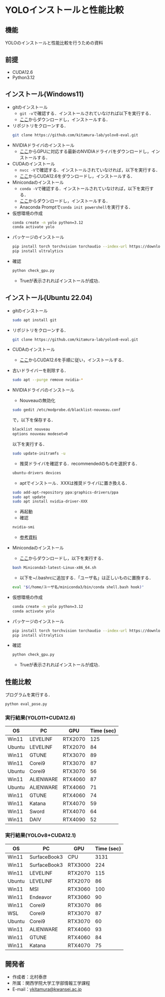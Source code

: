 # YOLOインストールと性能比較

## 機能
 
YOLOのインストールと性能比較を行うための資料

## 前提

* CUDA12.6
* Python3.12
  
## インストール(Windows11)
  
* gitのインストール
  * `git -v`で確認する．インストールされていなければ以下を実行する．
  * [ここ](https://git-scm.com/)からダウンロードし，インストールする．
* リポジトリをクローンする．
  ```bash
  git clone https://github.com/kitamura-lab/yolov8-eval.git
  ```
* NVIDIAドライバのインストール
  * [ここ](https://www.nvidia.co.jp/Download/index.aspx?lang=jp)からGPUに対応する最新のNVIDIAドライバをダウンロードし，インストールする．
* CUDAのインストール
  * `nvcc -V`で確認する．インストールされていなければ，以下を実行する．
  * [ここ](https://developer.nvidia.com/cuda-toolkit-archive)からCUDA12.6をダウンロードし，インストールする．
* Minicondaのインストール
  * `conda -V`で確認する．インストールされていなければ，以下を実行する．
  * [ここ](https://www.anaconda.com/download/success)からダウンロードし，インストールする．
  * Anaconda Promptで`conda init powershell`を実行する．
* 仮想環境の作成
  ```bash
  conda create -n yolo python=3.12
  conda activate yolo
  ```
* パッケージのインストール
  ```bash
  pip install torch torchvision torchaudio --index-url https://download.pytorch.org/whl/cu126
  pip install ultralytics
  ```
* 確認
  ```bash
  python check_gpu.py
  ```
  * Trueが表示されればインストールが成功．

## インストール(Ubuntu 22.04)

* gitのインストール
  ```bash
  sudo apt install git
  ```

* リポジトリをクローンする．
  ```bash
  git clone https://github.com/kitamura-lab/yolov8-eval.git
  ```
* CUDAのインストール
  * [ここ](https://developer.nvidia.com/cuda-toolkit-archive)からCUDA12.6を手順に従い，インストールする．

* 古いドライバーを削除する．
  ```bash
  sudo apt --purge remove nvidia-*
  ```

* NVIDIAドライバのインストール
  * Nouveauの無効化
  ```bash
  sudo gedit /etc/modprobe.d/blacklist-nouveau.conf
  ```
  で，以下を保存する．
  ```txt
  blacklist nouveau
  options nouveau modeset=0
  ```
  以下を実行する．
  ```bash
  sudo update-initramfs -u
  ```
  * 推奨ドライバを確認する．recommendedのものを選択する．
  ```bash
  ubuntu-drivers devices
  ```
  * aptでインストール．XXXは推奨ドライバに置き換える．
  ```bash
  sudo add-apt-repository ppa:graphics-drivers/ppa
  sudo apt update
  sudo apt install nvidia-driver-XXX
  ```
  * 再起動
  * 確認
  ```bash
  nvidia-smi
  ```
  * [参考資料](https://qiita.com/porizou1/items/74d8264d6381ee2941bd)

* Minicondaのインストール
  * [ここ](https://www.anaconda.com/download/success)からダウンロードし，以下を実行する．
  ```bash
  bash Miniconda3-latest-Linux-x86_64.sh
  ```
  * 以下を~/.bashrcに追加する．「ユーザ名」は正しいものに置換する．
  ```bash
  eval "$(/home/ユーザ名/miniconda3/bin/conda shell.bash hook)" 
  ```
* 仮想環境の作成
  ```bash
  conda create -n yolo python=3.12
  conda activate yolo
  ```

* パッケージのインストール
  ```bash
  pip install torch torchvision torchaudio --index-url https://download.pytorch.org/whl/cu126
  pip install ultralytics
  ```

* 確認
  ```bash
  python check_gpu.py
  ```
  * Trueが表示されればインストールが成功．


## 性能比較
 
プログラムを実行する．
```bash
python eval_pose.py
```

### 実行結果(YOLO11+CUDA12.6)

| OS | PC | GPU | Time (sec) |
| ---- | ---- | ---- | ---- |
| Win11 | LEVELINF | RTX2070 | 125 |
| Ubuntu | LEVELINF | RTX2070 | 84 |
| Win11 | GTUNE | RTX3070 |  89 |
| Win11 | Corei9 | RTX3070 | 87 |
| Ubuntu | Corei9 | RTX3070 | 56 |
| Win11 | ALIENWARE | RTX4060 | 87 |
| Ubuntu | ALIENWARE | RTX4060 | 71 |
| Win11 | GTUNE | RTX4060 |  74 |
| Win11 | Katana | RTX4070 | 59 |
| Win11 | Sword | RTX4070 | 64 |
| Win11 | DAIV | RTX4090 | 52 |

### 実行結果(YOLOv8+CUDA12.1)

| OS | PC | GPU | Time (sec) |
| ---- | ---- | ---- | ---- |
| Win11 | SurfaceBook3 | CPU | 3131 |
| Win11 | SurfaceBook3 | RTX3000 | 224 |
| Win11 | LEVELINF | RTX2070 | 115 |
| Ubuntu | LEVELINF | RTX2070 | 86 |
| Win11 | MSI | RTX3060 |100 |
| Win11 | Endeavor | RTX3060 | 90 |
| Win11 | Corei9 | RTX3070 | 86 |
| WSL | Corei9  |  RTX3070 | 87 |
| Ubuntu | Corei9 | RTX3070 | 60 |
| Win11 | ALIENWARE | RTX4060 | 93 |
| Win11 | GTUNE | RTX4060 |  84 |
| Win11 | Katana | RTX4070 | 75 |

## 開発者
 
* 作成者：北村泰彦
* 所属：関西学院大学工学部情報工学課程
* E-mail：ykitamura@kwansei.ac.jp
 
